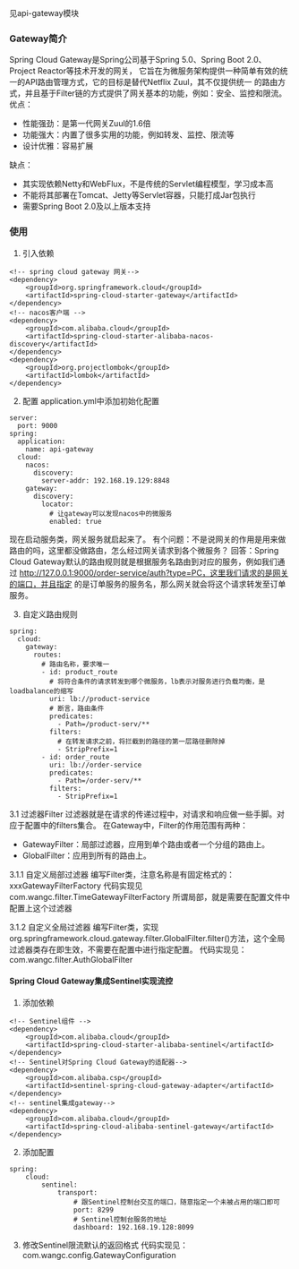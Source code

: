 见api-gateway模块

### Gateway简介
Spring Cloud Gateway是Spring公司基于Spring 5.0、Spring Boot 2.0、Project Reactor等技术开发的网关，
它旨在为微服务架构提供一种简单有效的统一的API路由管理方式，它的目标是替代Netflix Zuul，其不仅提供统一
的路由方式，并且基于Filter链的方式提供了网关基本的功能，例如：安全、监控和限流。
优点：
* 性能强劲：是第一代网关Zuul的1.6倍
* 功能强大：内置了很多实用的功能，例如转发、监控、限流等
* 设计优雅：容易扩展

缺点：
* 其实现依赖Netty和WebFlux，不是传统的Servlet编程模型，学习成本高
* 不能将其部署在Tomcat、Jetty等Servlet容器，只能打成Jar包执行
* 需要Spring Boot 2.0及以上版本支持

### 使用
1. 引入依赖
```
<!-- spring cloud gateway 网关-->
<dependency>
    <groupId>org.springframework.cloud</groupId>
    <artifactId>spring-cloud-starter-gateway</artifactId>
</dependency>
<!-- nacos客户端 -->
<dependency>
    <groupId>com.alibaba.cloud</groupId>
    <artifactId>spring-cloud-starter-alibaba-nacos-discovery</artifactId>
</dependency>
<dependency>
    <groupId>org.projectlombok</groupId>
    <artifactId>lombok</artifactId>
</dependency>    
```

2. 配置
application.yml中添加初始化配置
```
server:
  port: 9000
spring:
  application:
    name: api-gateway
  cloud:
    nacos:
      discovery:
        server-addr: 192.168.19.129:8848
    gateway:
      discovery:
        locator:
          # 让gateway可以发现nacos中的微服务
          enabled: true
```
现在启动服务类，网关服务就启起来了。
有个问题：不是说网关的作用是用来做路由的吗，这里都没做路由，怎么经过网关请求到各个微服务？
回答：Spring Cloud Gateway默认的路由规则就是根据服务名路由到对应的服务，例如我们通过
http://127.0.0.1:9000/order-service/auth?type=PC，这里我们请求的是网关的端口，并且指定
的是订单服务的服务名，那么网关就会将这个请求转发至订单服务。

3. 自定义路由规则
```
spring:
  cloud:
    gateway:
      routes:
        # 路由名称，要求唯一
        - id: product_route
          # 将符合条件的请求转发到哪个微服务，lb表示对服务进行负载均衡，是loadbalance的缩写
          uri: lb://product-service
          # 断言，路由条件
          predicates:
            - Path=/product-serv/**
          filters:
            # 在转发请求之前，将拦截到的路径的第一层路径删除掉
            - StripPrefix=1
        - id: order_route
          uri: lb://order-service
          predicates:
            - Path=/order-serv/**
          filters:
            - StripPrefix=1
```

3.1 过滤器Filter
过滤器就是在请求的传递过程中，对请求和响应做一些手脚。对应于配置中的filters集合。
在Gateway中，Filter的作用范围有两种：
* GatewayFilter：局部过滤器，应用到单个路由或者一个分组的路由上。
* GlobalFilter：应用到所有的路由上。

3.1.1 自定义局部过滤器
编写Filter类，注意名称是有固定格式的：xxxGatewayFilterFactory
代码实现见com.wangc.filter.TimeGatewayFilterFactory
所谓局部，就是需要在配置文件中配置上这个过滤器

3.1.2 自定义全局过滤器
编写Filter类，实现org.springframework.cloud.gateway.filter.GlobalFilter.filter()方法，这个全局过滤器类存在即生效，不需要在配置中进行指定配置。
代码实现见：com.wangc.filter.AuthGlobalFilter

#### Spring Cloud Gateway集成Sentinel实现流控
1. 添加依赖
```
<!-- Sentinel组件 -->
<dependency>
    <groupId>com.alibaba.cloud</groupId>
    <artifactId>spring-cloud-starter-alibaba-sentinel</artifactId>
</dependency>
<!-- Sentinel对Spring Cloud Gateway的适配器-->
<dependency>
    <groupId>com.alibaba.csp</groupId>
    <artifactId>sentinel-spring-cloud-gateway-adapter</artifactId>
</dependency>
<!-- sentinel集成gateway-->
<dependency>
    <groupId>com.alibaba.cloud</groupId>
    <artifactId>spring-cloud-alibaba-sentinel-gateway</artifactId>
</dependency>
```
2. 添加配置
```
spring:
    cloud:
        sentinel:
            transport:
                # 跟Sentinel控制台交互的端口，随意指定一个未被占用的端口即可
                port: 8299
                # Sentinel控制台服务的地址
                dashboard: 192.168.19.128:8099
```

3. 修改Sentinel限流默认的返回格式
代码实现见：
com.wangc.config.GatewayConfiguration